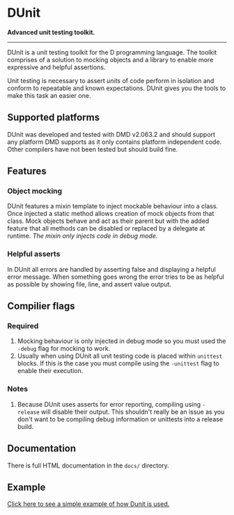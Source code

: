 # DUnit
**Advanced unit testing toolkit.**

---

DUnit is a unit testing toolkit for the D programming language. The toolkit comprises of a solution to mocking objects and a library to enable more expressive and helpful assertions.

Unit testing is necessary to assert *units* of code perform in isolation and conform to repeatable and known expectations. DUnit gives you the tools to make this task an easier one.

## Supported platforms
DUnit was developed and tested with DMD v2.063.2 and should support any platform DMD supports as it only contains platform independent code. Other compilers have not been tested but should build fine.

## Features

### Object mocking
DUnit features a mixin template to inject mockable behaviour into a class. Once injected a static method allows creation of mock objects from that class. Mock objects behave and act as their parent but with the added feature that all methods can be disabled or replaced by a delegate at runtime. *The mixin only injects code in debug mode.*

### Helpful asserts
In DUnit all errors are handled by asserting false and displaying a helpful error message. When something goes wrong the error tries to be as helpful as possible by showing file, line, and assert value output.

## Compilier flags

### Required
1. Mocking behaviour is only injected in debug mode so you must used the `-debug` flag for mocking to work.
1. Usually when using DUnit all unit testing code is placed within `unittest` blocks. If this is the case you must compile using the `-unittest` flag to enable their execution.

### Notes
1. Because DUnit uses asserts for error reporting, compiling using `-release` will disable their output. This shouldn't really be an issue as you don't want to be compiling debug information or unittests into a release build.

## Documentation
There is full HTML documentation in the `docs/` directory.

## Example

[Click here to see a simple example of how Dunit is used.](https://github.com/kalekold/dunit/blob/master/source/example.d)
